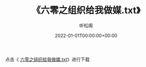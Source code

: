 ﻿---
title:  《六零之组织给我做媒.txt》
date:   2022-01-01T00:00:00+00:00
author: 听松阁
layout: post
permalink: /六零之组织给我做媒/
categories: 小说
tags: [小说]
---

点击《 [六零之组织给我做媒.txt](http://img.660000.xyz/bookstukust/book/bntxt/10/六零之组织给我做媒.txt)》进行下载